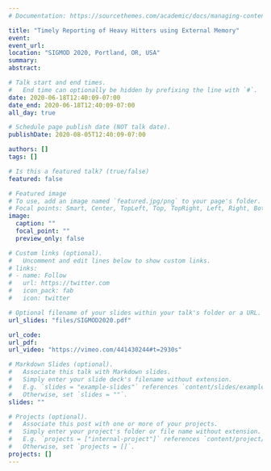 ```yaml
---
# Documentation: https://sourcethemes.com/academic/docs/managing-content/

title: "Timely Reporting of Heavy Hitters using External Memory"
event:
event_url:
location: "SIGMOD 2020, Portland, OR, USA"
summary:
abstract:

# Talk start and end times.
#   End time can optionally be hidden by prefixing the line with `#`.
date: 2020-06-18T12:40:09-07:00
date_end: 2020-06-18T12:40:09-07:00
all_day: true

# Schedule page publish date (NOT talk date).
publishDate: 2020-08-05T12:40:09-07:00

authors: []
tags: []

# Is this a featured talk? (true/false)
featured: false

# Featured image
# To use, add an image named `featured.jpg/png` to your page's folder. 
# Focal points: Smart, Center, TopLeft, Top, TopRight, Left, Right, BottomLeft, Bottom, BottomRight.
image:
  caption: ""
  focal_point: ""
  preview_only: false

# Custom links (optional).
#   Uncomment and edit lines below to show custom links.
# links:
# - name: Follow
#   url: https://twitter.com
#   icon_pack: fab
#   icon: twitter

# Optional filename of your slides within your talk's folder or a URL.
url_slides: "files/SIGMOD2020.pdf"

url_code:
url_pdf:
url_video: "https://vimeo.com/441430244#t=2930s"

# Markdown Slides (optional).
#   Associate this talk with Markdown slides.
#   Simply enter your slide deck's filename without extension.
#   E.g. `slides = "example-slides"` references `content/slides/example-slides.md`.
#   Otherwise, set `slides = ""`.
slides: ""

# Projects (optional).
#   Associate this post with one or more of your projects.
#   Simply enter your project's folder or file name without extension.
#   E.g. `projects = ["internal-project"]` references `content/project/deep-learning/index.md`.
#   Otherwise, set `projects = []`.
projects: []
---
```


